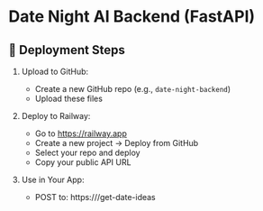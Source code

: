 # Date Night AI Backend (FastAPI)

## 🚀 Deployment Steps

1. Upload to GitHub:
   - Create a new GitHub repo (e.g., `date-night-backend`)
   - Upload these files

2. Deploy to Railway:
   - Go to https://railway.app
   - Create a new project → Deploy from GitHub
   - Select your repo and deploy
   - Copy your public API URL

3. Use in Your App:
   - POST to: https://<your-api-url>/get-date-ideas